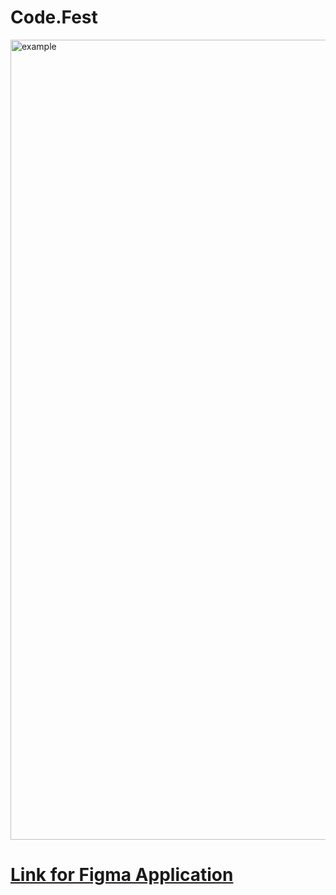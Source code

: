 # Code.Fest
<img width="1280" alt="example" src="https://github.com/user-attachments/assets/31d60bce-d1e9-4d99-847f-ac04a765b999">
<h1><a href="https://www.figma.com/proto/7MP666sP7h5vqu3YC0C7tB/Final-AlgaeCast-Prototype-(Copy)?node-id=4-155&node-type=canvas&t=3QH6ANQyaJbfGoz0-1&scaling=contain&content-scaling=fixed&page-id=0%3A1&starting-point-node-id=4%3A155" target="_blank">Link for Figma Application</a></h1>
